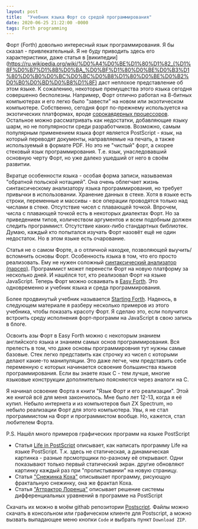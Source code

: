 ```yaml
---
layout: post
title:  "Учебник языка Форт со средой программирования"
date: 2020-06-25 21:22:00 -0000
tags: Forth programming
---
```


Форт (Forth) довольно интересный язык программирования. Я бы сказал - привлекательный. Я не буду приводить здесь его характеристики, даже статья в [википедии](https://ru.wikipedia.org/wiki/%D0%A4%D0%BE%D1%80%D1%82_(%D1%8F%D0%B7%D1%8B%D0%BA_%D0%BF%D1%80%D0%BE%D0%B3%D1%80%D0%B0%D0%BC%D0%BC%D0%B8%D1%80%D0%BE%D0%B2%D0%B0%D0%BD%D0%B8%D1%8F) даст неплохое представление об этом языке. К сожалению, некоторые премущества этого языка сегодня совершенно бесполезны. Например, Форт отлично работал на 8-битных компьютерах и его легко было "завести" на новом или экзотическом компьютере. Собственно, сегодня форт по-прежнему используется на экзотических платформах, вроде [сорокаядерных процессоров](https://www.embedded.com/news-40-core-processor-with-forth-based-ide-tools-unveiled/). Остальное можно рассматривать как недостатки, добавляющие языку шарм, но не популярности среди разработчиков. Возможно, самым популярным применением языка форт является PostScript - язык, на который переводят документы, направляемые на печать, а также используемый в формате PDF. Но это не "чистый" форт, а скорее стековый язык программирования. Т.е. язык, унаследовавший основную черту Форт, но уже далеко ушедший от него в своём развитии.

Вкратце особенности языка - особая форма записи, называемая "обратной польской нотацией". Она очень облегчает жизнь синтаксическому анализатору языка программирования, но требует привычки в использовании. Хранение данных в стеке. Хотя в языке есть строки, переменные и массивы - все операции проводятся только над числами в стеке. Отсутствие чисел с плавающей точкой. Впрочем, числа с плавающей точкой есть в некоторых диалектах Форт. Но за приведением типов, количеством аргументов и всем подобным должен следить программист. Отсутствие каких-либо стандартных библиотек. Думаю, каждый кто попытался изучать Форт назовёт ещё не один недостаток. Но в этом языке есть очарование.

Статья не о самом Форте, а о отличной находке, позволяющей выучить/вспомнить основы Форт. Особенность языка в том, что его просто реализовать. Ему не нужен соложный [синтаксический анализатор (парсер)](https://ru.wikipedia.org/wiki/%D0%A1%D0%B8%D0%BD%D1%82%D0%B0%D0%BA%D1%81%D0%B8%D1%87%D0%B5%D1%81%D0%BA%D0%B8%D0%B9_%D0%B0%D0%BD%D0%B0%D0%BB%D0%B8%D0%B7%D0%B0%D1%82%D0%BE%D1%80). Программист может перенести Форт на новую платформу за несколько дней. И нашёлся тот, кто реализовал Форт на языке JavaScript. Теперь Форт можно осваивать в [Easy Forth](https://skilldrick.github.io/easyforth/). Это одновременно и учебник языка и среда программирования. 

Более продвинутый учебник называется [Starting Forth](https://www.forth.com/starting-forth/0-starting-forth/). Надеюсь, в следующем материале я разберу несколько примеров из этого учебника, чтобы показать красоту Форт. Я сделаю это, если получится встроить среду исполнения форт-программ на JavaScript в свою запись в блоге.

Освоить азы Форт в Easy Forth можно с некоторым знанием английского языка и знанием самых основ программирования. Вся прелесть в том, что даже основы программировния тут нужны самые базовые. Стек легко представить как строчку из чисел с которыми делают какие-то манипуляции. Это даже легче, чем представить себе переменную с которых начинается освоение большинства языков программирования. Если вы знаете язык С - тем лучше, многие языковые конструкции дополнительно поясняются через аналоги на С.

Я начинал освоение Форта я книги "Язык Форт и его реализации". Этой же книгой всё для меня закончилось. Мне было лет 12-13, когда я её купил. Небыло интернета и из компьютеров был ZX Spectrum, но небыло реализации Форт для этого компьютера. Увы, я не стал программистом на Форт и программистом вообще. Но, кажется, стал любителем Форта.

P.S. Нашёл много примеров графических программ на языке PostScript

- Статья [Life in PostScript](https://www.tjhsst.edu/~edanaher/pslife/) описывает, как написать программу Life на языке PostScript. Т.к. здесь не статическая, а динамическая картинка - разные прсмотрщики по-разному её открывают. Одни показывают только первый статический экран. другие обновляют картинку каждый раз при "пролистывании" на новую страницу.
- Статья ["Снежинка Коха"](http://jonsson.eu/programs/postscript/koch/) описывыает программу, рисующую фрактальную снежинку, она же фрактал Коха.
- Статья ["Аттрактор Лоренца"](http://jonsson.eu/programs/postscript/odesolv/) описывает решение системы дифференциальных уравнений в программе на PostScript

Скачать их можно в моём githab репозитории [Postscript](https://github.com/kiselevmv/Postscript). Файлы можно скачать в консольном или графическом клиенте для Postscript, а можно вызвать выпадающее меню кнопки `Code` и выбрать пункт `Download ZIP`.